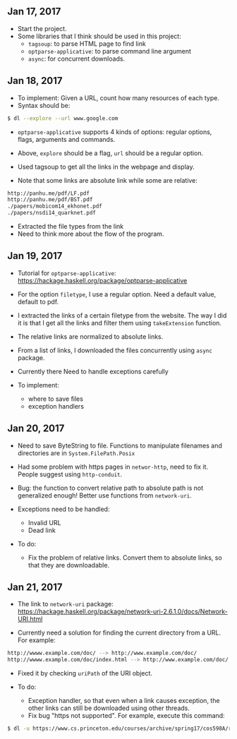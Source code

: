 ## Jan 17, 2017 

- Start the project. 
- Some libraries that I think should be used in this project: 
  + `tagsoup`: to parse HTML page to find link 
  + `optparse-applicative`: to parse command line argument 
  + `async`: for concurrent downloads. 
  
## Jan 18, 2017 

- To implement: Given a URL, count how many resources of each type. 
- Syntax should be: 

```sh
$ dl --explore --url www.google.com
```

- `optparse-applicative` supports 4 kinds of options: regular options,
  flags, arguments and commands. 
  
- Above, `explore` should be a flag, `url` should be a regular
  option. 
  
- Used tagsoup to get all the links in the webpage and display. 

- Note that some links are absolute link while some are relative: 

```sh
http://panhu.me/pdf/LF.pdf
http://panhu.me/pdf/BST.pdf
./papers/mobicom14_ekhonet.pdf
./papers/nsdi14_quarknet.pdf
```
- Extracted the file types from the link 
- Need to think more about the flow of the program. 

## Jan 19, 2017 

- Tutorial for `optparse-applicative`:
  https://hackage.haskell.org/package/optparse-applicative
  
- For the option `filetype`, I use a regular option. Need a default
  value, default to pdf. 

- I extracted the links of a certain filetype from the website. The
  way I did it is that I get all the links and filter them using
  `takeExtension` function. 
  
- The relative links are normalized to absolute links.   

- From a list of links, I downloaded the files concurrently using
  `async` package.
  
- Currently there Need to handle exceptions carefully 

- To implement:
  + where to save files
  + exception handlers

## Jan 20, 2017 

- Need to save ByteString to file. Functions to manipulate filenames
and directories are in `System.FilePath.Posix`

- Had some problem with https pages in `networ-http`, need to fix
  it. People suggest using `http-conduit`. 
  
- Bug: the function to convert relative path to absolute path is not
  generalized enough! Better use functions from `network-uri`. 
  
- Exceptions need to be handled:
  + Invalid URL
  + Dead link 

- To do:
  + Fix the problem of relative links. Convert them to absolute links,
    so that they are downloadable. 

## Jan 21, 2017 

- The link to `network-uri` package:
  https://hackage.haskell.org/package/network-uri-2.6.1.0/docs/Network-URI.html
  
- Currently need a solution for finding the current directory from a
  URL. For example:
  
```sh
http://wwww.example.com/doc/ --> http://www.example.com/doc/
http://wwww.example.com/doc/index.html --> http://www.example.com/doc/


```

- Fixed it by checking `uriPath` of the URI object. 

- To do: 
  + Exception handler, so that even when a link causes exception, the
    other links can still be downloaded using other threads. 
  + Fix bug "https not supported". For example, execute this command:
  
```sh
$ dl -u https://www.cs.princeton.edu/courses/archive/spring17/cos598A/readinglist.html 
```
